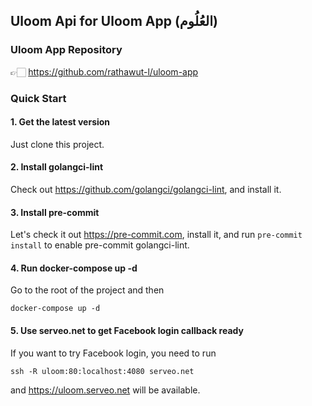## Uloom Api for Uloom App (العُلُوم)

### Uloom App Repository

👉🏻 https://github.com/rathawut-l/uloom-app

### Quick Start

#### 1. Get the latest version

Just clone this project.

#### 2. Install golangci-lint

Check out https://github.com/golangci/golangci-lint, and install it.

#### 3. Install pre-commit

Let's check it out https://pre-commit.com, install it, and run `pre-commit install` to enable pre-commit golangci-lint.

#### 4. Run docker-compose up -d

Go to the root of the project and then

```console
docker-compose up -d
```

#### 5. Use serveo.net to get Facebook login callback ready

If you want to try Facebook login, you need to run

```console
ssh -R uloom:80:localhost:4080 serveo.net
```

and https://uloom.serveo.net will be available.
